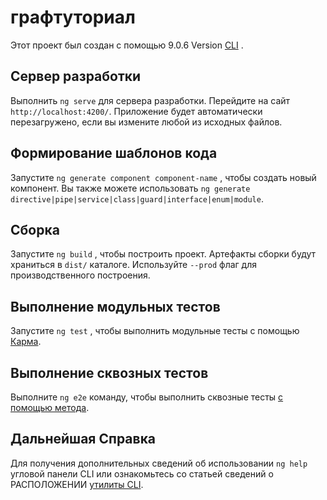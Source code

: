 # <a name="graphtutorial"></a>графтуториал

Этот проект был создан с помощью 9.0.6 Version [CLI](https://github.com/angular/angular-cli) .

## <a name="development-server"></a>Сервер разработки

Выполнить `ng serve` для сервера разработки. Перейдите на сайт `http://localhost:4200/`. Приложение будет автоматически перезагружено, если вы измените любой из исходных файлов.

## <a name="code-scaffolding"></a>Формирование шаблонов кода

Запустите `ng generate component component-name` , чтобы создать новый компонент. Вы также можете использовать `ng generate directive|pipe|service|class|guard|interface|enum|module`.

## <a name="build"></a>Сборка

Запустите `ng build` , чтобы построить проект. Артефакты сборки будут храниться в `dist/` каталоге. Используйте `--prod` флаг для производственного построения.

## <a name="running-unit-tests"></a>Выполнение модульных тестов

Запустите `ng test` , чтобы выполнить модульные тесты с помощью [Карма](https://karma-runner.github.io).

## <a name="running-end-to-end-tests"></a>Выполнение сквозных тестов

Выполните `ng e2e` команду, чтобы выполнить сквозные тесты [с помощью метода](http://www.protractortest.org/).

## <a name="further-help"></a>Дальнейшая Справка

Для получения дополнительных сведений об использовании `ng help` угловой панели CLI или ознакомьтесь со статьей сведений о РАСПОЛОЖЕНИИ [утилиты CLI](https://github.com/angular/angular-cli/blob/master/README.md).
